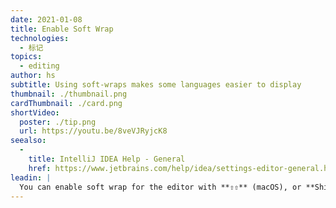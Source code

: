 ```yaml
---
date: 2021-01-08
title: Enable Soft Wrap
technologies:
  - 标记
topics:
  - editing
author: hs
subtitle: Using soft-wraps makes some languages easier to display
thumbnail: ./thumbnail.png
cardThumbnail: ./card.png
shortVideo:
  poster: ./tip.png
  url: https://youtu.be/8veVJRyjcK8
seealso:
  - 
    title: IntelliJ IDEA Help - General
    href: https://www.jetbrains.com/help/idea/settings-editor-general.html
leadin: |
  You can enable soft wrap for the editor with **⇧⇧** (macOS), or **Shift+Shift* (Windows/Linux), for the Search Everywhere dialogue, and then typing in _soft wrap_. You can also go to Preferences/Settings > Editor > General to enable Soft Wraps for more file types by default.
---
```


